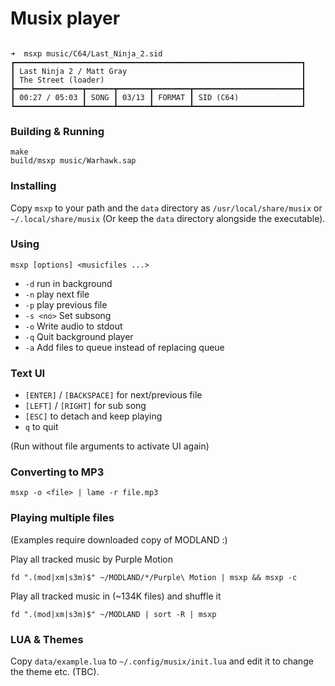 Musix player
============

```

➜  msxp music/C64/Last_Ninja_2.sid
┏━━━━━━━━━━━━━━━━━━━━━━━━━━━━━━━━━━━━━━━━━━━━━━━━━━━━━━━━━━━━━━━━┓
┃ Last Ninja 2 / Matt Gray                                       ┃
┃ The Street (loader)                                            ┃
┣━━━━━━━━━━━━━━━┳━━━━━━┳━━━━━━━┳━━━━━━━━┳━━━━━━━━━━━━━━━━━━━━━━━━┫
┃ 00:27 / 05:03 ┃ SONG ┃ 03/13 ┃ FORMAT ┃ SID (C64)              ┃
┗━━━━━━━━━━━━━━━┻━━━━━━┻━━━━━━━┻━━━━━━━━┻━━━━━━━━━━━━━━━━━━━━━━━━┛
```

### Building & Running

```
make
build/msxp music/Warhawk.sap
```

### Installing

Copy `msxp` to your path and the `data` directory as
`/usr/local/share/musix` or `~/.local/share/musix`
(Or keep the `data` directory alongside the executable).

### Using

`msxp [options] <musicfiles ...>`

* `-d` run in background
* `-n` play next file
* `-p` play previous file
* `-s <no>` Set subsong
* `-o` Write audio to stdout
* `-q` Quit background player
* `-a` Add files to queue instead of replacing queue

### Text UI

* `[ENTER]` / `[BACKSPACE]` for next/previous file
* `[LEFT]` / `[RIGHT]` for sub song
* `[ESC]` to detach and keep playing
* `q` to quit

(Run without file arguments to activate UI again)

### Converting to MP3

`msxp -o <file> | lame -r file.mp3`

### Playing multiple files
(Examples require downloaded copy of MODLAND :)


Play all tracked music by Purple Motion
```
fd ".(mod|xm|s3m)$" ~/MODLAND/*/Purple\ Motion | msxp && msxp -c
```

Play all tracked music in (~134K files) and shuffle it

```
fd ".(mod|xm|s3m)$" ~/MODLAND | sort -R | msxp
```

### LUA & Themes

Copy `data/example.lua` to `~/.config/musix/init.lua` and edit it to change
the theme etc. (TBC).
